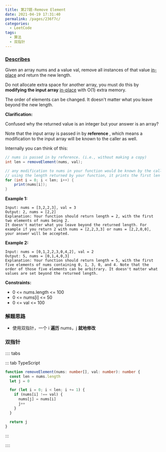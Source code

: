 ```yaml
---
title: 第27题-Remove Element
date: 2021-04-19 17:31:40
permalink: /pages/236f7c/
categories:
  - LeetCode
tags:
  - 算法
  - 双指针
---
```


### [Describes](https://leetcode-cn.com/problems/trapping-rain-water/)

Given an array nums and a value <span class="span-shadow">val</span>, remove all instances of that value <span class="span-shadow">[in-place](https://en.wikipedia.org/wiki/In-place_algorithm)</span> and return the new length.

Do not allocate extra space for another array, you must do this by **modifying the input array** <span class="span-shadow">[in-place](https://en.wikipedia.org/wiki/In-place_algorithm)</span> with <span class="span-shadow">O(1)</span> extra memory.

The order of elements can be changed. It doesn't matter what you leave beyond the new length.

<!-- more -->

**Clarification:**

Confused why the returned value is an integer but your answer is an array?

Note that the input array is passed in by **reference** , which means a modification to the input array will be known to the caller as well.

Internally you can think of this:

```Java
// nums is passed in by reference. (i.e., without making a copy)
int len = removeElement(nums, val);

// any modification to nums in your function would be known by the caller.
// using the length returned by your function, it prints the first len elements.
for (int i = 0; i < len; i++) {
    print(nums[i]);
}
```

**Example 1:**

```
Input: nums = [3,2,2,3], val = 3
Output: 2, nums = [2,2]
Explanation: Your function should return length = 2, with the first two elements of nums being 2.
It doesn't matter what you leave beyond the returned length. For example if you return 2 with nums = [2,2,3,3] or nums = [2,2,0,0], your answer will be accepted.
```

**Example 2:**

```
Input: nums = [0,1,2,2,3,0,4,2], val = 2
Output: 5, nums = [0,1,4,0,3]
Explanation: Your function should return length = 5, with the first five elements of nums containing 0, 1, 3, 0, and 4. Note that the order of those five elements can be arbitrary. It doesn't matter what values are set beyond the returned length.
```

**Constraints:**

- <span class="span-shadow">0 <= nums.length <= 100</span>
- <span class="span-shadow">0 <= nums[i] <= 50</span>
- <span class="span-shadow">0 <= val <= 100</span>

### 解题思路

- 使用双指针，一个 <span class="span-shadow">i</span> **遍历** nums，<span class="span-shadow">j</span> **就地修改**

### 双指针

:::: tabs

::: tab TypeScript

```TypeScript
function removeElement(nums: number[], val: number): number {
  const len = nums.length
  let j = 0

  for (let i = 0; i < len; i += 1) {
    if (nums[i] !== val) {
      nums[j] = nums[i]
      j++
    }
  }

  return j
}

```

:::

::::
